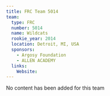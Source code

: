 ```yaml
---
title: FRC Team 5014
team:
  type: FRC
  number: 5014
  name: Wildcats
  rookie_year: 2014
  location: Detroit, MI, USA
  sponsors:
    - Argosy Foundation
    - ALLEN ACADEMY
  links:
    Website: 
---
```

No content has been added for this team
